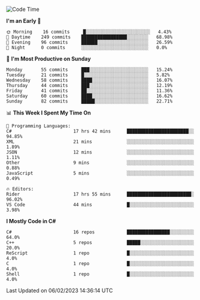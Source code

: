 <!--START_SECTION:waka-->
![Code Time](http://img.shields.io/badge/Code%20Time-913%20hrs%2046%20mins-blue)

**I'm an Early 🐤** 

```text
🌞 Morning    16 commits     █░░░░░░░░░░░░░░░░░░░░░░░░   4.43% 
🌆 Daytime    249 commits    █████████████████░░░░░░░░   68.98% 
🌃 Evening    96 commits     ██████░░░░░░░░░░░░░░░░░░░   26.59% 
🌙 Night      0 commits      ░░░░░░░░░░░░░░░░░░░░░░░░░   0.0%

```
📅 **I'm Most Productive on Sunday** 

```text
Monday       55 commits     ███░░░░░░░░░░░░░░░░░░░░░░   15.24% 
Tuesday      21 commits     █░░░░░░░░░░░░░░░░░░░░░░░░   5.82% 
Wednesday    58 commits     ████░░░░░░░░░░░░░░░░░░░░░   16.07% 
Thursday     44 commits     ███░░░░░░░░░░░░░░░░░░░░░░   12.19% 
Friday       41 commits     ██░░░░░░░░░░░░░░░░░░░░░░░   11.36% 
Saturday     60 commits     ████░░░░░░░░░░░░░░░░░░░░░   16.62% 
Sunday       82 commits     █████░░░░░░░░░░░░░░░░░░░░   22.71%

```


📊 **This Week I Spent My Time On** 

```text
💬 Programming Languages: 
C#                       17 hrs 42 mins      ███████████████████████░░   94.85% 
XML                      21 mins             ░░░░░░░░░░░░░░░░░░░░░░░░░   1.89% 
JSON                     12 mins             ░░░░░░░░░░░░░░░░░░░░░░░░░   1.11% 
Other                    9 mins              ░░░░░░░░░░░░░░░░░░░░░░░░░   0.88% 
JavaScript               5 mins              ░░░░░░░░░░░░░░░░░░░░░░░░░   0.49%

🔥 Editors: 
Rider                    17 hrs 55 mins      ████████████████████████░   96.02% 
VS Code                  44 mins             █░░░░░░░░░░░░░░░░░░░░░░░░   3.98%

```

**I Mostly Code in C#** 

```text
C#                       16 repos            ████████████████░░░░░░░░░   64.0% 
C++                      5 repos             █████░░░░░░░░░░░░░░░░░░░░   20.0% 
ReScript                 1 repo              █░░░░░░░░░░░░░░░░░░░░░░░░   4.0% 
C                        1 repo              █░░░░░░░░░░░░░░░░░░░░░░░░   4.0% 
Shell                    1 repo              █░░░░░░░░░░░░░░░░░░░░░░░░   4.0%

```



 Last Updated on 06/02/2023 14:36:14 UTC
<!--END_SECTION:waka-->
